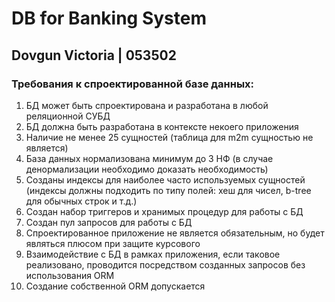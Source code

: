 # DB for Banking System
## Dovgun Victoria | 053502
### Требования к спроектированной базе данных:
1. БД может быть спроектирована и разработана в любой реляционной СУБД
2. БД должна быть разработана в контексте некоего приложения
3. Наличие не менее 25 сущностей (таблица для m2m сущностью не является)
4. База данных нормализована минимум до 3 НФ (в случае денормализации необходимо доказать необходимость)
5. Созданы индексы для наиболее часто используемых сущностей (индексы должны подходить по типу полей: хеш для чисел, b-tree для обычных строк и т.д.)
6. Создан набор триггеров и хранимых процедур для работы с БД
7. Создан пул запросов для работы с БД
8. Спроектированное приложение не является обязательным, но будет являться плюсом при защите курсового
9. Взаимодействие с БД в рамках приложения, если таковое реализовано, проводится посредством созданных запросов без использования ORM
10. Создание собственной ORM допускается
